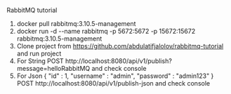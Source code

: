 RabbitMQ tutorial

1. docker pull  rabbitmq:3.10.5-management
2. docker run -d --name rabbitmq -p 5672:5672 -p 15672:15672 rabbitmq:3.10.5-management
3. Clone project from https://github.com/abdulatifjalolov/rabbitmq-tutorial and run project
4. For String POST http://localhost:8080/api/v1/publish?message=helloRabbitMQ and check console
5. For Json
{
    "id" : 1,
    "username" : "admin",
    "password" : "admin123"
}
 POST http://localhost:8080/api/v1/publish-json and check console
